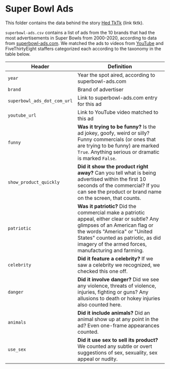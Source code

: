 # Super Bowl Ads

This folder contains the data behind the story [Hed TkTk](http://fivethirtyeight.com/) (link tktk).

`superbowl-ads.csv` contains a list of ads from the 10 brands that had the most advertisements in Super Bowls from 2000-2020, according to data from [superbowl-ads.com](https://superbowl-ads.com/). We matched the ads to videos from [YouTube](https://youtube.com) and FiveThirtyEight staffers categorized each according to the taxonomy in the table below.

Header | Definition
---|---------
`year` | Year the spot aired, according to superbowl-ads.com
`brand` | Brand of advertiser
`superbowl_ads_dot_com_url` | Link to superbowl-ads.com entry for this ad
`youtube_url` | Link to YouTube video matched to this ad
`funny` | **Was it trying to be funny?** Is the ad jokey, goofy, weird or silly? Funny commercials (or ones that are trying to be funny) are marked `True`. Anything serious or dramatic is marked `False`.
`show_product_quickly` | **Did it show the product right away?** Can you tell what is being advertised within the first 10 seconds of the commercial? If you can see the product or brand name on the screen, that counts.
`patriotic` | **Was it patriotic?** Did the commercial make a patriotic appeal, either clear or subtle? Any glimpses of an American flag or the words "America" or "United States" counted as patriotic, as did imagery of the armed forces, manufacturing and farming.
`celebrity` | **Did it feature a celebrity?** If we saw a celebrity we recognized, we checked this one off.
`danger` | **Did it involve danger?** Did we see any violence, threats of violence, injuries, fighting or guns? Any allusions to death or hokey injuries also counted here.
`animals` | **Did it include animals?** Did an animal show up at any point in the ad? Even one-frame appearances counted.
`use_sex` | **Did it use sex to sell its product?** We counted any subtle or overt suggestions of sex, sexuality, sex appeal or nudity.
